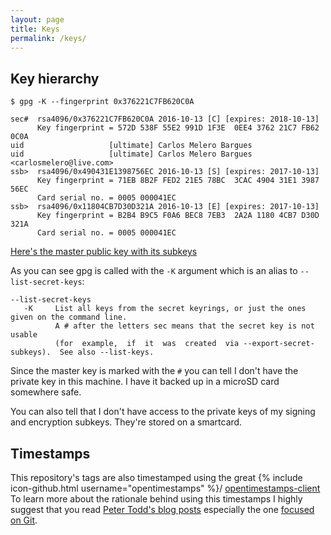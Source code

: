 ```yaml
---
layout: page
title: Keys
permalink: /keys/
---
```

## Key hierarchy
    $ gpg -K --fingerprint 0x376221C7FB620C0A

    sec#  rsa4096/0x376221C7FB620C0A 2016-10-13 [C] [expires: 2018-10-13]
          Key fingerprint = 572D 538F 55E2 991D 1F3E  0EE4 3762 21C7 FB62 0C0A
    uid                   [ultimate] Carlos Melero Bargues
    uid                   [ultimate] Carlos Melero Bargues <carlosmelero@live.com>
    ssb>  rsa4096/0x490431E1398756EC 2016-10-13 [S] [expires: 2017-10-13]
          Key fingerprint = 71EB 8B2F FED2 21E5 78BC  3CAC 4904 31E1 3987 56EC
          Card serial no. = 0005 000041EC
    ssb>  rsa4096/0x11804CB7D30D321A 2016-10-13 [E] [expires: 2017-10-13]
          Key fingerprint = B2B4 B9C5 F0A6 BEC8 7EB3  2A2A 1180 4CB7 D30D 321A
          Card serial no. = 0005 000041EC

[Here's the master public key with its subkeys](carlosmelero-key.asc)

As you can see gpg is called with the `-K` argument which is an alias to `--list-secret-keys`:

    --list-secret-keys
       -K     List all keys from the secret keyrings, or just the ones given on the command line.
              A # after the letters sec means that the secret key is not usable  
              (for  example,  if  it  was  created  via --export-secret-subkeys).  See also --list-keys.

Since the master key is marked with the `#` you can tell I don't have the private key in this machine.
I have it backed up in a microSD card somewhere safe.

You can also tell that I don't have access to the private keys of my signing and encryption subkeys. They're stored on a smartcard.

## Timestamps

This repository's tags are also timestamped using the great {% include icon-github.html username="opentimestamps" %}/ [opentimestamps-client](https://github.com/opentimestamps/opentimestamps-client)
To learn more about the rationale behind using this timestamps I highly suggest that you read [Peter Todd's blog posts](https://petertodd.org/2016/opentimestamps-announcement) especially the one [focused on Git](https://petertodd.org/2016/opentimestamps-git-integration).
